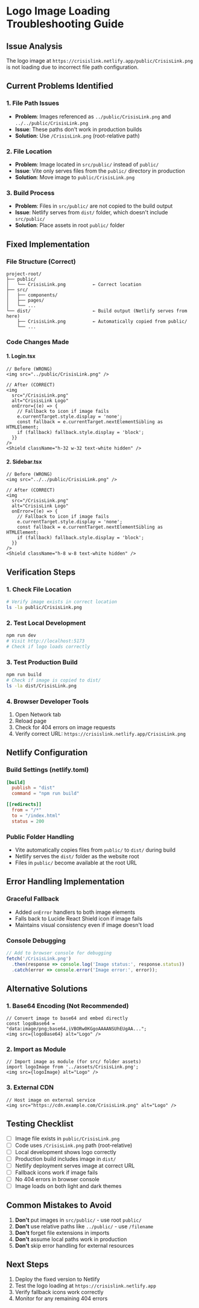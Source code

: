 # Logo Image Loading Troubleshooting Guide

## Issue Analysis
The logo image at `https://crisislink.netlify.app/public/CrisisLink.png` is not loading due to incorrect file path configuration.

## Current Problems Identified

### 1. File Path Issues
- **Problem**: Images referenced as `../public/CrisisLink.png` and `../../public/CrisisLink.png`
- **Issue**: These paths don't work in production builds
- **Solution**: Use `/CrisisLink.png` (root-relative path)

### 2. File Location
- **Problem**: Image located in `src/public/` instead of `public/`
- **Issue**: Vite only serves files from the `public/` directory in production
- **Solution**: Move image to `public/CrisisLink.png`

### 3. Build Process
- **Problem**: Files in `src/public/` are not copied to the build output
- **Issue**: Netlify serves from `dist/` folder, which doesn't include `src/public/`
- **Solution**: Place assets in root `public/` folder

## Fixed Implementation

### File Structure (Correct)
```
project-root/
├── public/
│   └── CrisisLink.png          ← Correct location
├── src/
│   ├── components/
│   ├── pages/
│   └── ...
└── dist/                       ← Build output (Netlify serves from here)
    ├── CrisisLink.png          ← Automatically copied from public/
    └── ...
```

### Code Changes Made

#### 1. Login.tsx
```tsx
// Before (WRONG)
<img src="../public/CrisisLink.png" />

// After (CORRECT)
<img 
  src="/CrisisLink.png" 
  alt="CrisisLink Logo"
  onError={(e) => {
    // Fallback to icon if image fails
    e.currentTarget.style.display = 'none';
    const fallback = e.currentTarget.nextElementSibling as HTMLElement;
    if (fallback) fallback.style.display = 'block';
  }}
/>
<Shield className="h-32 w-32 text-white hidden" />
```

#### 2. Sidebar.tsx
```tsx
// Before (WRONG)
<img src="../../public/CrisisLink.png" />

// After (CORRECT)
<img 
  src="/CrisisLink.png" 
  alt="CrisisLink Logo"
  onError={(e) => {
    // Fallback to icon if image fails
    e.currentTarget.style.display = 'none';
    const fallback = e.currentTarget.nextElementSibling as HTMLElement;
    if (fallback) fallback.style.display = 'block';
  }}
/>
<Shield className="h-8 w-8 text-white hidden" />
```

## Verification Steps

### 1. Check File Location
```bash
# Verify image exists in correct location
ls -la public/CrisisLink.png
```

### 2. Test Local Development
```bash
npm run dev
# Visit http://localhost:5173
# Check if logo loads correctly
```

### 3. Test Production Build
```bash
npm run build
# Check if image is copied to dist/
ls -la dist/CrisisLink.png
```

### 4. Browser Developer Tools
1. Open Network tab
2. Reload page
3. Check for 404 errors on image requests
4. Verify correct URL: `https://crisislink.netlify.app/CrisisLink.png`

## Netlify Configuration

### Build Settings (netlify.toml)
```toml
[build]
  publish = "dist"
  command = "npm run build"

[[redirects]]
  from = "/*"
  to = "/index.html"
  status = 200
```

### Public Folder Handling
- Vite automatically copies files from `public/` to `dist/` during build
- Netlify serves the `dist/` folder as the website root
- Files in `public/` become available at the root URL

## Error Handling Implementation

### Graceful Fallback
- Added `onError` handlers to both image elements
- Falls back to Lucide React Shield icon if image fails
- Maintains visual consistency even if image doesn't load

### Console Debugging
```javascript
// Add to browser console for debugging
fetch('/CrisisLink.png')
  .then(response => console.log('Image status:', response.status))
  .catch(error => console.error('Image error:', error));
```

## Alternative Solutions

### 1. Base64 Encoding (Not Recommended)
```tsx
// Convert image to base64 and embed directly
const logoBase64 = "data:image/png;base64,iVBORw0KGgoAAAANSUhEUgAA...";
<img src={logoBase64} alt="Logo" />
```

### 2. Import as Module
```tsx
// Import image as module (for src/ folder assets)
import logoImage from '../assets/CrisisLink.png';
<img src={logoImage} alt="Logo" />
```

### 3. External CDN
```tsx
// Host image on external service
<img src="https://cdn.example.com/CrisisLink.png" alt="Logo" />
```

## Testing Checklist

- [ ] Image file exists in `public/CrisisLink.png`
- [ ] Code uses `/CrisisLink.png` path (root-relative)
- [ ] Local development shows logo correctly
- [ ] Production build includes image in `dist/`
- [ ] Netlify deployment serves image at correct URL
- [ ] Fallback icons work if image fails
- [ ] No 404 errors in browser console
- [ ] Image loads on both light and dark themes

## Common Mistakes to Avoid

1. **Don't** put images in `src/public/` - use root `public/`
2. **Don't** use relative paths like `../public/` - use `/filename`
3. **Don't** forget file extensions in imports
4. **Don't** assume local paths work in production
5. **Don't** skip error handling for external resources

## Next Steps

1. Deploy the fixed version to Netlify
2. Test the logo loading at `https://crisislink.netlify.app`
3. Verify fallback icons work correctly
4. Monitor for any remaining 404 errors